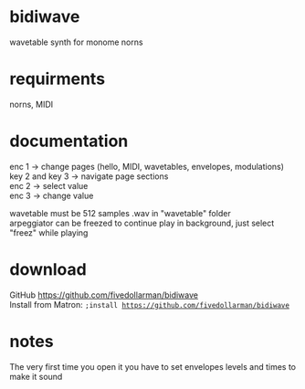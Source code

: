 # bidiwave
wavetable synth for monome norns

# requirments
norns, MIDI

# documentation
enc 1 -> change pages (hello, MIDI, wavetables, envelopes, modulations)<br>
key 2 and key 3 -> navigate page sections <br>
enc 2 -> select value <br>
enc 3 -> change value <br>

wavetable must be 512 samples .wav in "wavetable" folder<br>
arpeggiator can be freezed to continue play in background, just select "freez" while playing

# download
GitHub https://github.com/fivedollarman/bidiwave <br>
Install from Matron: <code>;install https://github.com/fivedollarman/bidiwave</code>

# notes
The very first time you open it you have to set envelopes levels and times to make it sound

